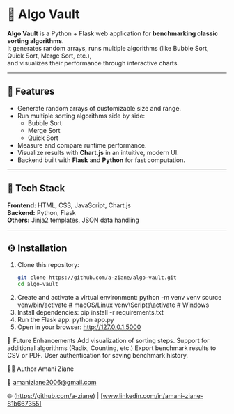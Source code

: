 # 🧩 Algo Vault

**Algo Vault** is a Python + Flask web application for **benchmarking classic sorting algorithms**.  
It generates random arrays, runs multiple algorithms (like Bubble Sort, Quick Sort, Merge Sort, etc.),  
and visualizes their performance through interactive charts.

---

## 🚀 Features

- Generate random arrays of customizable size and range.
- Run multiple sorting algorithms side by side:
  - Bubble Sort     
  - Merge Sort  
  - Quick Sort  
- Measure and compare runtime performance.
- Visualize results with **Chart.js** in an intuitive, modern UI.
- Backend built with **Flask** and **Python** for fast computation.

---

## 🧰 Tech Stack

**Frontend:** HTML, CSS, JavaScript, Chart.js  
**Backend:** Python, Flask  
**Others:** Jinja2 templates, JSON data handling

---

## ⚙️ Installation

1. Clone this repository:
   ```bash
   git clone https://github.com/a-ziane/algo-vault.git
   cd algo-vault
2. Create and activate a virtual environment:
python -m venv venv
source venv/bin/activate  # macOS/Linux
venv\Scripts\activate     # Windows
3. Install dependencies:
pip install -r requirements.txt
4. Run the Flask app:
python app.py
5. Open in your browser:
http://127.0.0.1:5000


🧩 Future Enhancements
Add visualization of sorting steps.
Support for additional algorithms (Radix, Counting, etc.)
Export benchmark results to CSV or PDF.
User authentication for saving benchmark history.




🧑‍💻 Author
Amani Ziane

📧 amaniziane2006@gmail.com

🌐 (https://github.com/a-ziane) | [www.linkedin.com/in/amani-ziane-81b667355]
